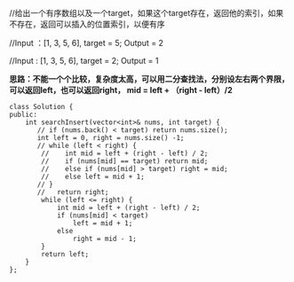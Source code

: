 //给出一个有序数组以及一个target，如果这个target存在，返回他的索引，如果不存在，返回可以插入的位置索引，以便有序

//Input ：[1, 3, 5, 6], target = 5; Output = 2

//Input : [1, 3, 5, 6], target = 2; Output = 1

**思路：不能一个个比较，复杂度太高，可以用二分查找法，分别设左右两个界限，可以返回left，也可以返回right， mid = left + （right - left）/2**


```
class Solution {
public:
    int searchInsert(vector<int>& nums, int target) {
       // if (nums.back() < target) return nums.size();
       int left = 0, right = nums.size() -1;
       // while (left < right) {
        //    int mid = left + (right - left) / 2;
        //    if (nums[mid] == target) return mid;
        //    else if (nums[mid] > target) right = mid;
        //    else left = mid + 1;
       // }
       //   return right;
        while (left <= right) {
            int mid = left + (right - left) / 2;
            if (nums[mid] < target)
                left = mid + 1;
            else
                right = mid - 1;
        }
        return left;
    }
};
```
